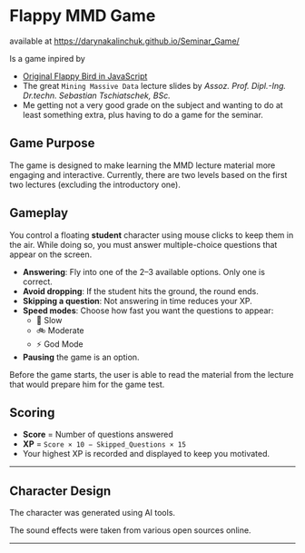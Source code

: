 # Flappy MMD Game
available at https://darynakalinchuk.github.io/Seminar_Game/

Is a game inpired by 
- [Original Flappy Bird in JavaScript](https://github.com/CodeExplainedRepo/Original-Flappy-bird-JavaScript)
- The great `Mining Massive Data` lecture slides by *Assoz. Prof. Dipl.-Ing. Dr.techn. Sebastian Tschiatschek, BSc.*
- Me getting not a very good grade on the subject and wanting to do at least something extra, plus having to do a game for the seminar.

## Game Purpose

The game is designed to make learning the MMD lecture material more engaging and interactive. Currently, there are two levels based on the first two lectures (excluding the introductory one).

## Gameplay

You control a floating **student** character using mouse clicks to keep them in the air. While doing so, you must answer multiple-choice questions that appear on the screen.

- **Answering**: Fly into one of the 2–3 available options. Only one is correct.
- **Avoid dropping**: If the student hits the ground, the round ends.
- **Skipping a question**: Not answering in time reduces your XP.
- **Speed modes**: Choose how fast you want the questions to appear:
  - 🐢 Slow
  - 🚲 Moderate
  - ⚡ God Mode
- **Pausing** the game is an option.

Before the game starts, the user is able to read the material from the lecture that would prepare him for the game test.
## Scoring

- **Score** = Number of questions answered
- **XP** = `Score × 10 − Skipped_Questions × 15`
- Your highest XP is recorded and displayed to keep you motivated.

---

## Character Design

The character was generated using AI tools.

The sound effects were taken from various open sources online.

---

